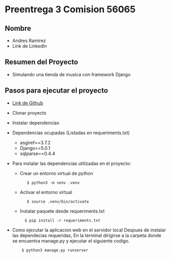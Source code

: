 # Preentrega 3 Comision 56065

## Nombre

- Andres Ramirez
- Link de LinkedIn

##  Resumen del Proyecto

- Simulando una tienda de musica con framework Django

## Pasos para ejecutar el proyecto

- [Link de Github](https://github.com/aramirezaliste/TuPrimeraPagina-Andres)
- Clonar proyecto
- Instalar dependencias
- Dependencias ocupadas (Listadas en requeriments.txt)
    -   asgiref==3.7.2
    -   Django==5.0.1
    -   sqlparse==0.4.4

- Para instalar las dependencias utilizadas en el proyecto:
    - Crear un entorno virtual de python
        ```
           $ python3 -m venv .venv
        ```
    - Activar el entorno virtual
        ```
           $ source .venv/bin/activate
        ```
    - Instalar paquete desde requeriments.txt
         ```
           $ pip install -r requeriments.txt
        ```

- Como ejecutar la aplicacion web en el servidor local
    Despues de instalar las dependecias requeridas,
    En la terminal dirigirse a la carpeta donde se encuentra manage.py
    y ejecutar el siguiente codigo.
    ```
        $ python3 manage.py runserver
    ```

